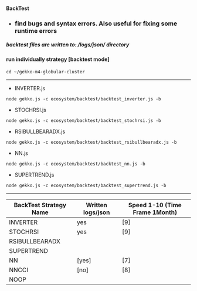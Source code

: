 #### BackTest
* ### find bugs and syntax errors. Also useful for fixing some runtime errors

##### backtest files are written to: /logs/json/ directory 

#### run individually strategy [backtest mode]
```
cd ~/gekko-m4-globular-cluster
```
---
* INVERTER.js
```
node gekko.js -c ecosystem/backtest/backtest_inverter.js -b
```
* STOCHRSI.js
```
node gekko.js -c ecosystem/backtest/backtest_stochrsi.js -b
```

* RSIBULLBEARADX.js
```
node gekko.js -c ecosystem/backtest/backtest_rsibullbearadx.js -b
```
* NN.js
```
node gekko.js -c ecosystem/backtest/backtest_nn.js -b
```
* SUPERTREND.js
```
node gekko.js -c ecosystem/backtest/backtest_supertrend.js -b
```

---
BackTest Strategy Name | Written logs/json | Speed 1-10 (Time Frame 1Month)
---|---|---
INVERTER | yes | [9] 
STOCHRSI | yes | [9] 
RSIBULLBEARADX | | 
SUPERTREND | | 
NN | [yes] | [7] 
NNCCI | [no] | [8]
NOOP | | 
